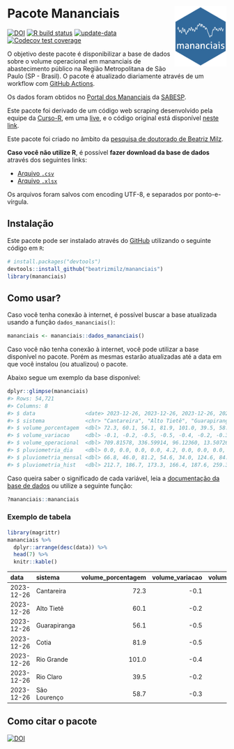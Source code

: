 
<!-- README.md is generated from README.Rmd. Please edit that file -->

# Pacote Mananciais <img src="man/figures/hexlogo.png" align="right" width = "120px"/>

<!-- badges: start -->

[![DOI](https://zenodo.org/badge/DOI/10.5281/zenodo.4733056.svg)](https://doi.org/10.5281/zenodo.4733056)
[![R build
status](https://github.com/beatrizmilz/mananciais/workflows/R-CMD-check/badge.svg)](https://github.com/beatrizmilz/mananciais/actions)
[![update-data](https://github.com/beatrizmilz/mananciais/actions/workflows/2-update_data.yaml/badge.svg)](https://github.com/beatrizmilz/mananciais/actions/workflows/2-update_data.yaml)
[![Codecov test
coverage](https://codecov.io/gh/beatrizmilz/mananciais/branch/master/graph/badge.svg)](https://codecov.io/gh/beatrizmilz/mananciais?branch=master)
<!-- badges: end -->

O objetivo deste pacote é disponibilizar a base de dados sobre o volume
operacional em mananciais de abastecimento público na Região
Metropolitana de São Paulo (SP - Brasil). O pacote é atualizado
diariamente através de um workflow com [GitHub
Actions](https://github.com/beatrizmilz/mananciais/actions).

Os dados foram obtidos no [Portal dos
Mananciais](http://mananciais.sabesp.com.br/Situacao) da
[SABESP](http://site.sabesp.com.br/site/Default.aspx).

Este pacote foi derivado de um código web scraping desenvolvido pela
equipe da [Curso-R](https://www.curso-r.com/), em uma
[live](https://youtu.be/jvZIxrMmOcQ), e o código original está
disponível [neste
link](https://github.com/curso-r/lives/blob/master/drafts/20200730_scraper_sabesp.R).

Este pacote foi criado no âmbito da [pesquisa de doutorado de Beatriz
Milz](https://beatrizmilz.github.io/tese/).

**Caso você não utilize R**, é possível **fazer download da base de
dados** através dos seguintes links:

- [Arquivo
  `.csv`](https://github.com/beatrizmilz/mananciais/raw/master/inst/extdata/mananciais.csv)
- [Arquivo
  `.xlsx`](https://github.com/beatrizmilz/mananciais/blob/master/inst/extdata/mananciais.xlsx?raw=true)

Os arquivos foram salvos com encoding UTF-8, e separados por
ponto-e-vírgula.

## Instalação

Este pacote pode ser instalado através do [GitHub](https://github.com/)
utilizando o seguinte código em `R`:

``` r
# install.packages("devtools")
devtools::install_github("beatrizmilz/mananciais")
library(mananciais)
```

## Como usar?

Caso você tenha conexão à internet, é possível buscar a base atualizada
usando a função `dados_mananciais()`:

``` r
mananciais <- mananciais::dados_mananciais() 
```

Caso você não tenha conexão à internet, você pode utilizar a base
disponível no pacote. Porém as mesmas estarão atualizadas até a data em
que você instalou (ou atualizou) o pacote.

Abaixo segue um exemplo da base disponível:

``` r
dplyr::glimpse(mananciais)
#> Rows: 54,721
#> Columns: 8
#> $ data                <date> 2023-12-26, 2023-12-26, 2023-12-26, 2023-12-26, 2…
#> $ sistema             <chr> "Cantareira", "Alto Tietê", "Guarapiranga", "Cotia…
#> $ volume_porcentagem  <dbl> 72.3, 60.1, 56.1, 81.9, 101.0, 39.5, 58.7, 72.4, 6…
#> $ volume_variacao     <dbl> -0.1, -0.2, -0.5, -0.5, -0.4, -0.2, -0.3, -0.1, -0…
#> $ volume_operacional  <dbl> 709.81578, 336.59914, 96.12360, 13.50726, 113.3306…
#> $ pluviometria_dia    <dbl> 0.0, 0.0, 0.0, 0.0, 4.2, 0.0, 0.0, 0.0, 0.1, 0.0, …
#> $ pluviometria_mensal <dbl> 66.8, 46.0, 81.2, 54.6, 34.0, 124.6, 84.6, 66.8, 4…
#> $ pluviometria_hist   <dbl> 212.7, 186.7, 173.3, 166.4, 187.6, 259.3, 214.3, 2…
```

Caso queira saber o significado de cada variável, leia a [documentação
da base de
dados](https://beatrizmilz.github.io/mananciais/reference/mananciais.html)
ou utilize a seguinte função:

``` r
?mananciais::mananciais
```

### Exemplo de tabela

``` r
library(magrittr)
mananciais %>% 
  dplyr::arrange(desc(data)) %>% 
  head(7) %>%
  knitr::kable()
```

| data       | sistema      | volume_porcentagem | volume_variacao | volume_operacional | pluviometria_dia | pluviometria_mensal | pluviometria_hist |
|:-----------|:-------------|-------------------:|----------------:|-------------------:|-----------------:|--------------------:|------------------:|
| 2023-12-26 | Cantareira   |               72.3 |            -0.1 |          709.81578 |              0.0 |                66.8 |             212.7 |
| 2023-12-26 | Alto Tietê   |               60.1 |            -0.2 |          336.59914 |              0.0 |                46.0 |             186.7 |
| 2023-12-26 | Guarapiranga |               56.1 |            -0.5 |           96.12360 |              0.0 |                81.2 |             173.3 |
| 2023-12-26 | Cotia        |               81.9 |            -0.5 |           13.50726 |              0.0 |                54.6 |             166.4 |
| 2023-12-26 | Rio Grande   |              101.0 |            -0.4 |          113.33068 |              4.2 |                34.0 |             187.6 |
| 2023-12-26 | Rio Claro    |               39.5 |            -0.2 |            5.39476 |              0.0 |               124.6 |             259.3 |
| 2023-12-26 | São Lourenço |               58.7 |            -0.3 |           52.16599 |              0.0 |                84.6 |             214.3 |

## Como citar o pacote

[![DOI](https://zenodo.org/badge/DOI/10.5281/zenodo.4733056.svg)](https://doi.org/10.5281/zenodo.4733056)
